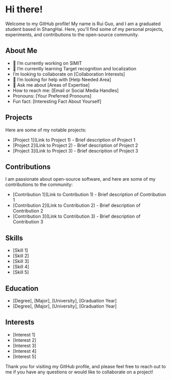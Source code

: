 # Hi there! 

Welcome to my GitHub profile! My name is Rui Guo, and I am a graduated student based in ShangHai. Here, you'll find some of my personal projects, experiments, and contributions to the open-source community.

## About Me

- 🔭 I’m currently working on SIMIT 
- 🌱 I’m currently learning Target recognition and localization 
-  I’m looking to collaborate on [Collaboration Interests] 
- 🤔 I’m looking for help with [Help Needed Area] 
- 💬 Ask me about [Areas of Expertise] 
-  How to reach me: [Email or Social Media Handles] 
-  Pronouns: [Your Preferred Pronouns] 
-  Fun fact: [Interesting Fact About Yourself]

## Projects

Here are some of my notable projects:

- [Project 1](Link to Project 1) - Brief description of Project 1
- [Project 2](Link to Project 2) - Brief description of Project 2
- [Project 3](Link to Project 3) - Brief description of Project 3

## Contributions

I am passionate about open-source software, and here are some of my contributions to the community:

- [Contribution 1](Link to Contribution 1) - Brief description of Contribution 1
- [Contribution 2](Link to Contribution 2) - Brief description of Contribution 2
- [Contribution 3](Link to Contribution 3) - Brief description of Contribution 3

## Skills

- [Skill 1]
- [Skill 2]
- [Skill 3]
- [Skill 4]
- [Skill 5]

## Education

- [Degree], [Major], [University], [Graduation Year]
- [Degree], [Major], [University], [Graduation Year]

## Interests

- [Interest 1]
- [Interest 2]
- [Interest 3]
- [Interest 4]
- [Interest 5]

Thank you for visiting my GitHub profile, and please feel free to reach out to me if you have any questions or would like to collaborate on a project!
